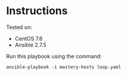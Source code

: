 # Instructions

Tested on:
- CentOS 7.6
- Ansible 2.7.5

Run this playbook using the command:

    ansible-playbook -i mastery-hosts loop.yaml
